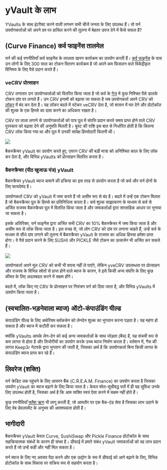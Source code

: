 # yVault के लाभ

YVaults के साथ इंटरैक्ट करने वाली लगभग सभी चीजें जनता के लिए उपलब्ध हैं। तो यर्न उपयोगकर्ताओं को अपने दम पर हासिल करने की तुलना में बेहतर उपज देने में कैसे सफल है?

## (Curve Finance) कर्व फाइनेंस तालमेल

यर्न की कई रणनीतियाँ कर्व फाइनेंस के तरलता खनन कार्यक्रम का उपयोग करती हैं। [कर्व फाइनेंस](https://curve.fi/) के पास उन लोगों के लिए 300 साल का टोकन वितरण कार्यक्रम है जो अपने कम फिसलन वाले विकेंद्रीकृत विनिमय के लिए पैसे प्रदान करते हैं।

### veCRV प्रोत्साहन 

CRV लगातार उन उपयोगकर्ताओं को वितरित किया जाता है जो कर्व के [गेज](https://resources.curve.fi/base-features/understanding-gauges) में कुछ निश्चित पैसे डालके टोकन दांव पर लगाते हैं। उन CRV इनामों को बढ़ाया जा सकता है जब उपयोगकर्ता अपने CRV को [लॉकर](https://dao.curve.fi/locker) में बंद कर देता है। यह लॉकर बदले में स्टेकर veCRV देता है, जो शासन में मत देने और प्रोटोकॉल की शुल्क के एक हिस्से का दावा करने का अधिकार रखता है।

CRV पर ताला लगाने से उपयोगकर्ताओं को पात्र पूल में संपत्ति प्रदान करते समय प्राप्त होने वाले CRV पुरस्कार को बढ़ावा देने की अनुमति मिलती है। बूस्ट की राशि इस बात से निर्धारित होती है कि कितना CRV लॉक किया गया था और पूल में उनकी सापेक्ष हिस्सेदारी कितनी थी।

![](https://i.imgur.com/QaMMdr7.png)

बैकस्क्रैचर yVault का उपयोग करते हुए, एयरन CRV की बड़ी मात्रा को अनिश्चित काल के लिए लॉक कर देता है, और विभिन्न yVaults को प्रोत्साहन वितरित करता है।

### बैकस्क्रैचर (पीठ खुजाऊ यंत्र) yVault

बैकस्क्रैचर yVault ब्याज कमाने की प्रक्रिया का इस तरह से उपयोग करता है जो कर्व और यर्न दोनों के लिए फायदेमंद है।

उपयोगकर्ता CRV को yVault में जमा करते हैं जो असीम रूप से बंद है। बदले में उन्हें एक टोकन मिलता है जो बैकस्क्रैचर पूल के हिस्से का प्रतिनिधित्व करता है। कर्व शुल्क साझाकरण के माध्यम से कर्व से अर्जित राजस्व बैकस्क्रैचर पूल में वितरित किया जाता है और जमाकर्ताओं द्वारा साप्ताहिक आधार पर भुनाया जा सकता है।

इसके अतिरिक्त, यर्न फाइनेंस द्वारा अर्जित सभी CRV का 10% बैकस्क्रैचर में जमा किया जाता है और असीम रूप से लॉक किया जाता है। इस वजह से, जो लोग CRV को दांव पर लगाना चाहते हैं, उन्हें कर्व के माध्यम से सीधे दांव लगाने की तुलना में बैकस्क्रैचर yVault के राजस्व का अधिक हिस्सा हमेशा प्राप्त होगा। वे पैसे प्रदान करने के लिए SUSHI और PICKLE जैसे टोकन का उत्सर्जन भी अर्जित कर सकते हैं।

![](https://i.imgur.com/UfCikwk.png)

उपयोगकर्ता अपने मूल CRV को कभी भी वापस नहीं ले पाएंगे, लेकिन yveCRV उपलब्धता पर प्रोत्साहन और राजस्व के विभिन्न स्रोतों से प्राप्त होने वाले ब्याज के कारण, वे इसे किसी अन्य संपत्ति के लिए कुछ कीमत के लिए अदलबदल करने में सक्षम होंगे।

बदले में, लॉक किए गए CRV के प्रोत्साहन पर नियंत्रण यर्न को दिया जाता है, और विभिन्न yVaults में उपयोग किया जाता है।

## (स्वचालित-भड़नेवाला ब्याज) ऑटो-कंपाउंडिंग यील्ड

कंपाउंडिंग यील्ड के लिए अथेरियम ब्लॉकचेन को लेनदेन शुल्क का भुगतान करना पड़ता है। यह महंगा हो सकता है और ब्याज में कटौती कर सकता है।

क्योंकि yVaults आपके लेन-देन को कई अन्य जमाकर्ताओं के साथ जोड़ता (बैच) है, यह संचयी रूप से कम लागत से होता है और तिजोरीयों का उपयोग करके उच्च ब्याज निर्माण करता है। वर्तमान में, गैस की लागत Keep3r नेटवर्क द्वारा भुगतान की जाती है, जिसका अर्थ है कि उपयोगकर्ता बिना किसी लागत के कंपाउंडिंग ब्याज प्राप्त कर रहे हैं।

## लिवरेज (शक्ति) 

यर्न क्रेडिट तक पहुंचने के लिए आयरन बैंक (C.R.E.A.M. Finance) का उपयोग करता है जिसका उपयोग yVault का ब्याज बढ़ाने के लिए किया जाता है। केवल श्वेत-सूचीबद्ध पतों में ही यह सुविधा उनके लिए उपलब्ध होती है, जिसका अर्थ है कि आम व्यक्ति स्वयं ऐसा करने में सक्षम नहीं होते हैं।

कुछ रणनीतियाँ [फ़्लैश ऋण](https://docs.yearn.finance/resources/defi-glossary#flash-loan) भी लागू करती हैं, जो आमतौर पर एक बैक-एंड सेवा है जिसका लाभ उठाने के लिए वेब डेवलपमेंट के अनुभव की आवश्यकता होती है।

## भागीदारी

बैकस्क्रैचर yVault केवल Curve, SushiSwap और Pickle Finance प्रोटोकॉल के साथ सहक्रियात्मक संबंधों के कारण ही संभव है। डीफाई में हमारे संबंध yVault जमाकर्ताओं को वह लाभ प्रदान करते हैं जो उन्हें कहीं और नहीं मिल सकता है।

यर्न ब्याज के लिए नए अवसर पैदा करने और एक उद्योग के रूप में डीफाई को आगे बढ़ाने के लिए, विभिन्न प्रोटोकॉल के साथ विकास पर सक्रिय रूप से सहयोग करता है।


